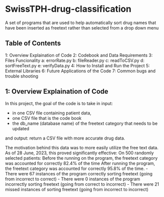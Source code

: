 # SwissTPH-drug-classification
A set of programs that are used to help automatically sort drug names that have been inserted as freetext rather than selected from a drop down menu


## Table of Contents 
1: Overview Explaination of Code 
2: Codebook and Data Requirements
3: Files Funcionality 
    a: errorRate.py
    b: fileReader.py
    c: readToCSV.py
    d: sortFreeText.py
    e: verifyData.py 
4: How to Install and Run the Project 
5: External Libraries 
6: Future Applications of the Code 
7: Common bugs and trouble shooting 

## 1: Overview Explaination of Code 

In this project, the goal of the code is to take in input:
- in one CSV file containing patient data, 
- one CSV file that is the code book
- the db_name (database name) of the freetext category that needs to be updated 

and output: 
 return a CSV file with more accurate drug data. 

The motivation behind this data was to more easily utilize the free text data. 
As of 28 June, 2023, this proved significantly effective: 
    On 500 randomly selected patients: 
        Before the running on the program, the freetext category was accounted for correctly 82.4% of the time 
        After running the program, the freetext category was accounted for correctly 95.8% of the time. 
        - There were 67 instances of the program correctly sorting freetext (going from incorrect to correct)
        - There were 0 instances of the program incorrectly sorting freetext (going from correct to incorrect)
        - There were 21 missed instances of sorting freetext (going from incorrect to incorrect)

